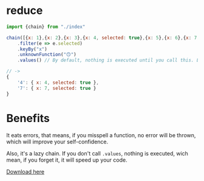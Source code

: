 # reduce

```javascript
import {chain} from "./index"

chain([{x: 1},{x: 2},{x: 3},{x: 4, selected: true},{x: 5},{x: 6},{x: 7, selected: true}])
    .filter(e => e.selected)
    .keyBy("x")
    .unknownFunction("🙃")
    .values() // By default, nothing is executed until you call this. Lazy by default is a feature ¯\_(ツ)_/¯

// ->
{
    '4': { x: 4, selected: true },
    '7': { x: 7, selected: true }
}
```

# Benefits

It eats errors, that means, if you misspell a function, no error will be thrown, which will improve your self-confidence.

Also, it's a lazy chain. If you don't call `.values`, nothing is executed, wich mean, if you forget it, it will speed up your code.

[Download here](https://lodash.com/docs/4.17.4)